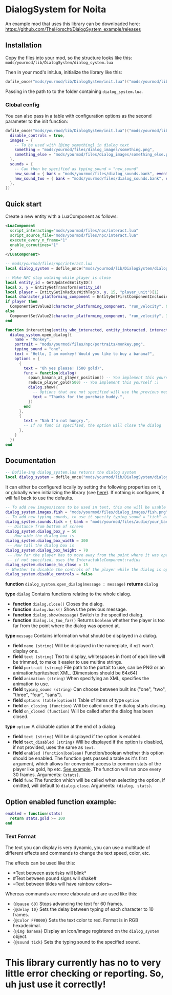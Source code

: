 # DialogSystem for Noita
An example mod that uses this library can be downloaded here: https://github.com/TheHorscht/DialogSystem_example/releases
## Installation
Copy the files into your mod, so the structure looks like this: `mods/yourmod/lib/DialogSystem/dialog_system.lua`

Then in your mod's init.lua, initialize the library like this:
```lua
dofile_once("mods/yourmod/lib/DialogSystem/init.lua")("mods/yourmod/lib/DialogSystem")
```
Passing in the path to to the folder containing `dialog_system.lua`.
### Global config
You can also pass in a table with configuration options as the second parameter to the init function:
```lua
dofile_once("mods/yourmod/lib/DialogSystem/init.lua")("mods/yourmod/lib/DialogSystem", {
  disable_controls = true,
  images = {
    -- To be used with {@img something} in dialog text
    something = "mods/yourmod/files/dialog_images/something.png",
    something_else = "mods/yourmod/files/dialog_images/something_else.png",
  },
  sounds = {
    -- Can then be specified as typing_sound = "new_sound"
    new_sound = { bank = "mods/yourmod/files/dialog_sounds.bank", event = "cool_new_sound" },
    new_sound_two = { bank = "mods/yourmod/files/dialog_sounds.bank", event = "cool_new_sound2" },
  },
})
```
## Quick start
Create a new entity with a LuaComponent as follows:
```xml
<LuaComponent
  script_interacting="mods/yourmod/files/npc/interact.lua"
  script_source_file="mods/yourmod/files/npc/interact.lua"
  execute_every_n_frame="1"
  enable_coroutines="1"
  >
</LuaComponent>
```
```lua
-- mods/yourmod/files/npc/interact.lua
local dialog_system = dofile_once("mods/yourmod/lib/DialogSystem/dialog_system.lua")

-- Make NPC stop walking while player is close
local entity_id = GetUpdatedEntityID()
local x, y = EntityGetTransform(entity_id)
local player = EntityGetInRadiusWithTag(x, y, 15, "player_unit")[1]
local character_platforming_component = EntityGetFirstComponentIncludingDisabled(entity_id, "CharacterPlatformingComponent")
if player then
  ComponentSetValue2(character_platforming_component, "run_velocity", 0)
else
  ComponentSetValue2(character_platforming_component, "run_velocity", 30)
end

function interacting(entity_who_interacted, entity_interacted, interactable_name)
  dialog_system.open_dialog({
    name = "Monkey",
    portrait = "mods/yourmod/files/npc/portraits/monkey.png",
    typing_sound = "one",
    text = "Hello, I am monkey! Would you like to buy a banana?",
    options = {
      {
        text = "Oh yes please! (500 gold)",
        func = function(dialog)
          spawn_banana_at_player_position() -- You implement this yourself :)
          reduce_player_gold(500) -- You implement this yourself :)
          dialog.show({
            -- Options that are not specified will use the previous messages options
            text = "Thanks for the purchase buddy.",
          })
        end
      },
      {
        text = "Nah I'm not hungry.",
        -- If no func is specified, the option will close the dialog
      },
    }
  })
end
```
## Documentation
```lua
-- Dofile-ing dialog_system.lua returns the dialog system
local dialog_system = dofile_once("mods/yourmod/lib/DialogSystem/dialog_system.lua")
```
It can either be configured locally by setting the following properties on it, or globally when initializing the library (see [here](#global-config)).
If nothing is configures, it will fall back to use the defaults.
```lua
-- To add new images/icons to be used in text, this one will be usable as {@img fish}
dialog_system.images.fish = "mods/yourmod/files/dialog_images/fish.png"
-- To add new typing sounds, to use it specify typing_sound = "tick" after registering it like this
dialog_system.sounds.tick = { bank = "mods/yourmod/files/audio/your_bank.bank", event = "sounds/my_cool_sound" }
 -- Distance from bottom of screen
dialog_system.dialog_box_y = 50
 -- How wide the dialog box is
dialog_system.dialog_box_width = 300
 -- How tall the dialog box is
dialog_system.dialog_box_height = 70
 -- How far the player has to move away from the point where it was opened for it to close automatically
 -- if not specified, uses the InteractableComponent:radius
dialog_system.distance_to_close = 15
-- Whether to disable the controls of the player while the dialog is open
dialog_system.disable_controls = false
```
**function** `dialog_system.open_dialog(message : message)` **returns** `dialog`

**type** `dialog` Contains functions relating to the whole dialog.

- **function** `dialog.close()` Closes the dialog.
- **function** `dialog.back()` Shows the previous message.
- **function** `dialog.show(message)` Switch to the specified dialog.
- **function** `dialog.is_too_far()` Returns `boolean` whether the player is too far from the point where the dialog was opened at.

**type** `message` Contains information what should be displayed in a dialog.
- **field** `name (string)` Will be displayed in the nameplate, if `nil` won't display one.
- **field** `text (string)` Text to display, whitespaces in front of each line will be trimmed, to make it easier to use multine strings.
- **field** `portrait (string)` File path to the portait to use, can be PNG or an animation/spritesheet XML. (Dimensions should be 64x64)
- **field** `animation (string)` When specifying an XML, specifies the animation to use.
- **field** `typing_sound (string)` Can choose between built ins ("one", "two", "three", "four", "sans").
- **field** `options (table[option])` Table of items of type `option`
- **field** `on_closing (function)` Will be called once the dialog starts closing.
- **field** `on_closed (function)` Will be called after the dialog has been closed.

**type** `option` A clickable option at the end of a dialog.
- **field** `text (string)` Will be displayed if the option is enabled.
- **field** `text_disabled (string)` Will be displayed if the option is disabled, if not provided, uses the same as `text`.
- **field** `enabled (function|boolean)` Function/boolean whether this option should be enabled. The function gets passed a table as it's first argument,
which allows for convenient access to common stats of the player like gold, hp etc. [See example](#option-enabled-function-example). The function will run once every 30 frames. Arguments: `(stats)`.
- **field** `func` The function which will be called when selecting the option, if omitted, will default to `dialog.close`. Arguments: `(dialog, stats)`.
## Option enabled function example:
```lua
enabled = function(stats)
  return stats.gold >= 100
end
```
### Text Format
The text you can display is very dynamic, you can use a multitude of different effects and commands to change the text speed, color, etc. 

The effects can be used like this:
- \*Text between asterisks will blink\*
- #Text between pound signs will shake#
- \~Text between tildes will have rainbow colors\~

Whereas commands are more elaborate and are used like this:
- `{@pause 60}` Stops advancing the text for 60 frames.
- `{@delay 10}` Sets the delay between typing of each character to 10 frames.
- `{@color FF0000}` Sets the text color to red. Format is in RGB hexadecimal.
- `{@img banana}` Display an icon/image registered on the `dialog_system` object.
- `{@sound tick}` Sets the typing sound to the specified sound.

# This library currently has no to very little error checking or reporting. So, uh just use it correctly!
